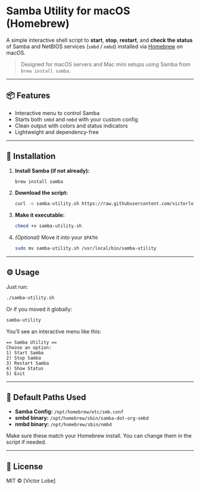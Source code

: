 # Samba Utility for macOS (Homebrew)

A simple interactive shell script to **start**, **stop**, **restart**, and **check the status** of Samba and NetBIOS services (`smbd` / `nmbd`) installed via [Homebrew](https://brew.sh) on macOS.

> Designed for macOS servers and Mac mini setups using Samba from `brew install samba`.

---

## 📦 Features

- Interactive menu to control Samba
- Starts both `smbd` and `nmbd` with your custom config
- Clean output with colors and status indicators
- Lightweight and dependency-free

---

## 🚀 Installation

1. **Install Samba (if not already):**
   ```bash
   brew install samba
   ```

2. **Download the script:**
   ```bash
   curl -o samba-utility.sh https://raw.githubusercontent.com/victorlobe/samba-utility.sh/
   ```

3. **Make it executable:**
   ```bash
   chmod +x samba-utility.sh
   ```

4. *(Optional)* Move it into your `$PATH`:  
   ```bash
   sudo mv samba-utility.sh /usr/local/bin/samba-utility
   ```

---

## ⚙️ Usage

Just run:

```bash
./samba-utility.sh
```

Or if you moved it globally:

```bash
samba-utility
```

You’ll see an interactive menu like this:

```
== Samba Utility ==
Choose an option:
1) Start Samba
2) Stop Samba
3) Restart Samba
4) Show Status
5) Exit
```

---

## 📁 Default Paths Used

- **Samba Config:** `/opt/homebrew/etc/smb.conf`
- **smbd binary:** `/opt/homebrew/sbin/samba-dot-org-smbd`
- **nmbd binary:** `/opt/homebrew/sbin/nmbd`

Make sure these match your Homebrew install. You can change them in the script if needed.

---

## 📄 License

MIT © [Victor Lobe]
